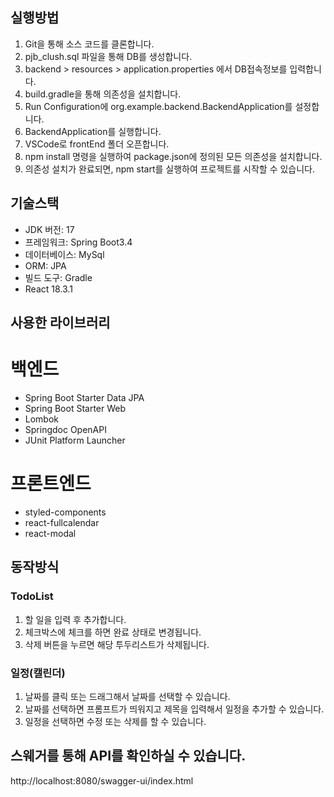 
## 실행방법
1. Git을 통해 소스 코드를 클론합니다.
2. pjb_clush.sql 파일을 통해 DB를 생성합니다.
3. backend > resources > application.properties 에서 DB접속정보를 입력합니다.
4. build.gradle을 통해 의존성을 설치합니다.
5. Run Configuration에 org.example.backend.BackendApplication를 설정합니다.
6. BackendApplication를 실행합니다.
7. VSCode로 frontEnd 폴더 오픈합니다.
8. npm install 명령을 실행하여 package.json에 정의된 모든 의존성을 설치합니다.
9. 의존성 설치가 완료되면, npm start를 실행하여 프로젝트를 시작할 수 있습니다.

## 기술스택
* JDK 버전: 17
* 프레임워크: Spring Boot3.4
* 데이터베이스: MySql
* ORM: JPA
* 빌드 도구: Gradle
* React 18.3.1

## 사용한 라이브러리
# 백엔드
* Spring Boot Starter Data JPA
* Spring Boot Starter Web
* Lombok
* Springdoc OpenAPI
* JUnit Platform Launcher
# 프론트엔드
* styled-components
* react-fullcalendar
* react-modal

## 동작방식

### TodoList
1. 할 일을 입력 후 추가합니다.
2. 체크박스에 체크를 하면 완료 상태로 변경됩니다.
3. 삭제 버튼을 누르면 해당 투두리스트가 삭제됩니다.
  
### 일정(캘린더)
1. 날짜를 클릭 또는 드래그해서 날짜를 선택할 수 있습니다.
2. 날짜를 선택하면 프롬프트가 띄워지고 제목을 입력해서 일정을 추가할 수 있습니다.
3. 일정을 선택하면 수정 또는 삭제를 할 수 있습니다.

## 스웨거를 통해 API를 확인하실 수 있습니다.
http://localhost:8080/swagger-ui/index.html
